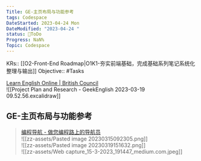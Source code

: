 ```yaml
---
Title: GE-主页布局与功能参考
tags: Codespace
DateStarted: 2023-04-24 Mon
DateModified: "2023-04-24 "
status: 💚ToDo
Progress: NaN%
Topic: Codespace
---
```

KRs:: [[O2-Front-End Roadmap|O1K1-夯实前端基础，完成基础系列笔记系统化整理与输出]]
Objective:: 
#Tasks

[Learn English Online | British Council](https://learnenglish.britishcouncil.org/)  
![[Project Plan and Research - GeekEnglish 2023-03-19 09.52.56.excalidraw]]

## GE-主页布局与功能参考

> [编程导航 - 做您编程路上的导航员](https://www.code-nav.cn/)  
> ![[zz-assets/Pasted image 20230315092305.png]]  
> ![[zz-assets/Pasted image 20230319151632.png]]  
> ![[zz-assets/Web capture_15-3-2023_191447_medium.com.jpeg]]
